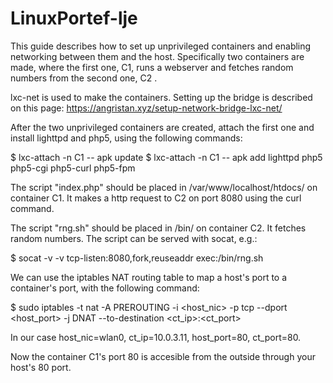 # LinuxPortef-lje

This guide describes how to set up unprivileged containers and enabling networking between them and the host. Specifically two containers are made, where the first one, C1, runs a webserver and fetches random numbers from the second one, C2
.

lxc-net is used to make the containers. Setting up the bridge is described on this page: https://angristan.xyz/setup-network-bridge-lxc-net/

After the two unprivileged containers are created, attach the first one and install lighttpd and php5, using the following commands:

$ lxc-attach -n C1 -- apk update
$ lxc-attach -n C1 -- apk add lighttpd php5 php5-cgi php5-curl php5-fpm

The script "index.php" should be placed in /var/www/localhost/htdocs/ on container C1. It makes a http request to C2 on port 8080 using the curl command.

The script "rng.sh" should be placed in /bin/ on container C2. It fetches random numbers. The script can be served with socat, e.g.:

$ socat -v -v tcp-listen:8080,fork,reuseaddr exec:/bin/rng.sh

We can use the iptables NAT routing table to map a host's port to a container's port, with the following command:

$ sudo iptables -t nat -A PREROUTING -i <host_nic> -p tcp --dport <host_port> -j DNAT --to-destination <ct_ip>:<ct_port>

In our case host_nic=wlan0, ct_ip=10.0.3.11, host_port=80, ct_port=80.

Now the container C1's port 80 is accesible from the outside through your host's 80 port. 

